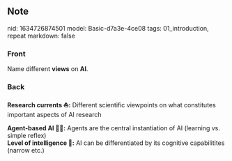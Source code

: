 ## Note
nid: 1634726874501
model: Basic-d7a3e-4ce08
tags: 01_introduction, repeat
markdown: false

### Front
Name different <b>views</b> on <b>AI</b>.

### Back
<b>Research currents ⛵:</b> Different scientific viewpoints on what
constitutes important aspects of AI research
<div>
  <b>Agent-based AI 🕵️‍♀️:</b> Agents are the central instantiation
  of AI (learning vs. simple reflex)
</div>
<div>
  <b>Level of intelligence 🏅:</b> AI can be differentiated by its
  cognitive capabilitites (narrow etc.)
</div>
